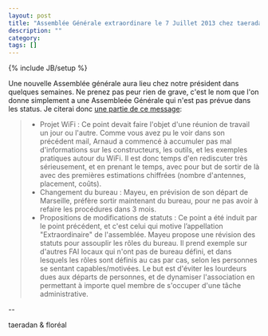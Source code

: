 ```yaml
---
layout: post
title: "Assemblée Générale extraordinare le 7 Juillet 2013 chez taeradan [annonce]"
description: ""
category: 
tags: []
---
```

{% include JB/setup %}

Une nouvelle Assemblée générale aura lieu chez notre président dans quelques semaines.
Ne prenez pas peur rien de grave, c'est le nom que l'on donne simplement a une Assembleée Générale qui n'est pas prévue dans les status.
Je citerai donc [une partie de ce message](http://lists.teleragno.fr/pipermail/teleragno/2013-June/000059.html):

> * Projet WiFi :
>	Ce point devait faire l'objet d'une réunion de travail un jour ou l'autre.
> 	Comme vous avez pu le voir dans son précédent mail, Arnaud a commencé à accumuler pas mal d'informations sur les constructeurs, les outils, et les exemples pratiques autour du WiFi.
>	Il est donc temps d'en rediscuter très sérieusement, et en prenant le temps, avec pour but de sortir de là avec des premières estimations chiffrées (nombre d'antennes, placement, coûts).
> * Changement du bureau :
>	Mayeu, en prévision de son départ de Marseille, préfère sortir maintenant du bureau, pour ne pas avoir à refaire les procédures dans 3 mois.
> * Propositions de modifications de statuts :
>	Ce point a été induit par le point précédent, et c'est celui qui motive l’appellation "Extraordinaire" de l'assemblée.
>	Mayeu propose une révision des statuts pour assouplir les rôles du bureau.
>	Il prend exemple sur d'autres FAI locaux qui n'ont pas de bureau défini, et dans lesquels les rôles sont définis au cas par cas, selon les personnes se sentant capables/motivées.
>	Le but est d'éviter les lourdeurs dues aux départs de personnes, et de dynamiser l'association en permettant à importe quel membre de s'occuper d'une tâche administrative.

--

taeradan & floréal

